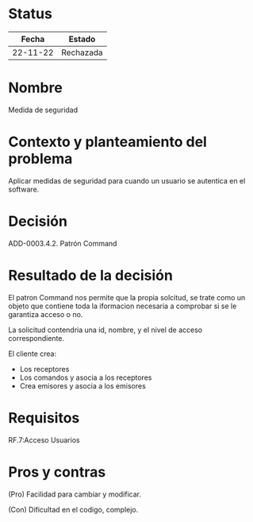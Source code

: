 # Status

| Fecha | Estado |
| --- | --- |
| 22-11-22 | Rechazada |

# Nombre

Medida de seguridad

# Contexto y planteamiento del problema

Aplicar medidas de seguridad para cuando un usuario se autentica en el software.

# Decisión

ADD-0003.4.2. Patrón Command

# Resultado de la decisión

El patron Command nos permite que la propia solcitud, se trate como un objeto que contiene toda la iformacion necesaria a comprobar si se le garantiza acceso o no.

La solicitud contendria una id, nombre, y el nivel de acceso correspondiente.

El cliente crea:
- Los receptores
- Los comandos y asocia a los receptores
- Crea emisores y asocia a los emisores

# Requisitos

RF.7:Acceso Usuarios

# Pros y contras

(Pro) Facilidad para cambiar y modificar.

(Con) Dificultad en el codigo, complejo.
